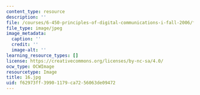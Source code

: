```yaml
---
content_type: resource
description: ''
file: /courses/6-450-principles-of-digital-communications-i-fall-2006/f62973ff39901179ca7256063de09472_16.jpg
file_type: image/jpeg
image_metadata:
  caption: ''
  credit: ''
  image-alt: ''
learning_resource_types: []
license: https://creativecommons.org/licenses/by-nc-sa/4.0/
ocw_type: OCWImage
resourcetype: Image
title: 16.jpg
uid: f62973ff-3990-1179-ca72-56063de09472
---
```

